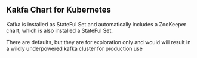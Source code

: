 ## Kakfa Chart for Kubernetes

Kafka is installed as StateFul Set and automatically includes a ZooKeeper chart,
which is also installed a StateFul Set.  

There are defaults, but they are for exploration only and would will result in a
wildly underpowered kafka cluster for production use
